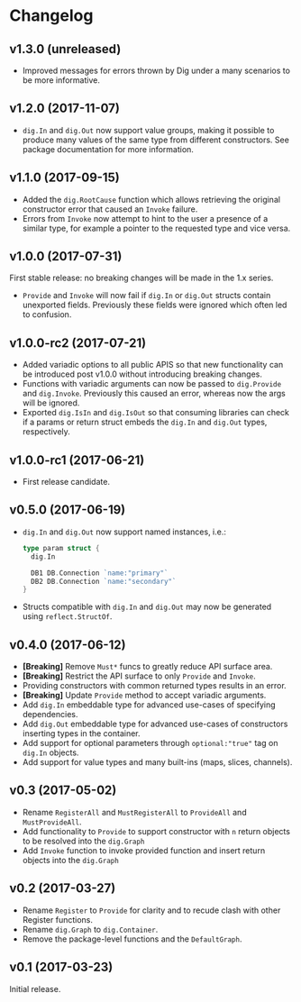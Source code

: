 # Changelog

## v1.3.0 (unreleased)

- Improved messages for errors thrown by Dig under a many scenarios to be more
  informative.

## v1.2.0 (2017-11-07)

- `dig.In` and `dig.Out` now support value groups, making it possible to
  produce many values of the same type from different constructors. See package
  documentation for more information.

## v1.1.0 (2017-09-15)

- Added the `dig.RootCause` function which allows retrieving the original
  constructor error that caused an `Invoke` failure.
- Errors from `Invoke` now attempt to hint to the user a presence of a similar
  type, for example a pointer to the requested type and vice versa.

## v1.0.0 (2017-07-31)

First stable release: no breaking changes will be made in the 1.x series.

- `Provide` and `Invoke` will now fail if `dig.In` or `dig.Out` structs
  contain unexported fields. Previously these fields were ignored which often
  led to confusion.

## v1.0.0-rc2 (2017-07-21)

- Added variadic options to all public APIS so that new functionality can be
  introduced post v1.0.0 without introducing breaking changes.
- Functions with variadic arguments can now be passed to `dig.Provide` and
  `dig.Invoke`. Previously this caused an error, whereas now the args will be ignored.
- Exported `dig.IsIn` and `dig.IsOut` so that consuming libraries can check if
  a params or return struct embeds the `dig.In` and `dig.Out` types, respectively.

## v1.0.0-rc1 (2017-06-21)

- First release candidate.

## v0.5.0 (2017-06-19)

- `dig.In` and `dig.Out` now support named instances, i.e.:

  ```go
  type param struct {
    dig.In

    DB1 DB.Connection `name:"primary"`
    DB2 DB.Connection `name:"secondary"`
  }
  ```

- Structs compatible with `dig.In` and `dig.Out` may now be generated using
  `reflect.StructOf`.

## v0.4.0 (2017-06-12)

- **[Breaking]** Remove `Must*` funcs to greatly reduce API surface area.
- **[Breaking]** Restrict the API surface to only `Provide` and `Invoke`.
- Providing constructors with common returned types results in an error.
- **[Breaking]** Update `Provide` method to accept variadic arguments.
- Add `dig.In` embeddable type for advanced use-cases of specifying dependencies.
- Add `dig.Out` embeddable type for advanced use-cases of constructors
  inserting types in the container.
- Add support for optional parameters through `optional:"true"` tag on `dig.In` objects.
- Add support for value types and many built-ins (maps, slices, channels).

## v0.3 (2017-05-02)

- Rename `RegisterAll` and `MustRegisterAll` to `ProvideAll` and
  `MustProvideAll`.
- Add functionality to `Provide` to support constructor with `n` return
  objects to be resolved into the `dig.Graph`
- Add `Invoke` function to invoke provided function and insert return
  objects into the `dig.Graph`

## v0.2 (2017-03-27)

- Rename `Register` to `Provide` for clarity and to recude clash with other
  Register functions.
- Rename `dig.Graph` to `dig.Container`.
- Remove the package-level functions and the `DefaultGraph`.

## v0.1 (2017-03-23)

Initial release.
